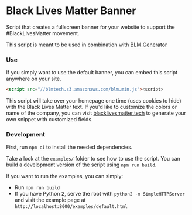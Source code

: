 # Black Lives Matter Banner

Script that creates a fullscreen banner for your website to support the #BlackLivesMatter movement.

This script is meant to be used in combination with [BLM Generator](https://github.com/draftedus/blm-generator)

### Use

If you simply want to use the default banner, you can embed this script anywhere on your site.

```html
<script src="//blmtech.s3.amazonaws.com/blm.min.js"><script>
```

This script will take over your homepage one time (uses cookies to hide) with the Black Lives Matter text. If you'd like to customize the colors or name of the company, you can visit [blacklivesmatter.tech](https://www.blacklivesmatter.tech/) to generate your own snippet with customized fields.


### Development

First, run `npm ci` to install the needed dependencies.

Take a look at the `examples/` folder to see how to use the script. You can build a development version of the script using `npm run build`.

If you want to run the examples, you can simply:
- Run `npm run build`
- If you have Python 2, serve the root with `python2 -m SimpleHTTPServer` and visit the example page at `http://localhost:8000/examples/default.html`
